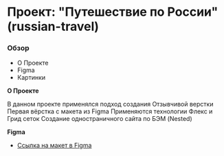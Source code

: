 # Проект: "Путешествие по России" (russian-travel)

### Обзор
* О Проекте
* Figma
* Картинки

**О Проекте**

В данном проекте применялся подход создания Отзывчивой верстки
Первая вёрстка с макета из Figma
Применяются технологии Флекс и Грид сеток
Создание одностраничного сайта по БЭМ (Nested)

**Figma**

* [Ссылка на макет в Figma](https://www.figma.com/file/5S2WSbEFL6awjVWJ0NWL8Q/Sprint-3_-Russia-_-desktop-mobile?node-id=28503%3A0)
